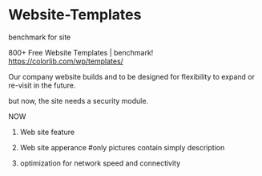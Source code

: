 # Website-Templates
benchmark for site

800+ Free Website Templates | benchmark!
https://colorlib.com/wp/templates/

Our company website builds and to be designed for flexibility to expand or re-visit in the future.

but now, the site needs a security module.

NOW
1. Web site feature
2. Web site apperance
#only pictures contain simply description



3. optimization for network speed and connectivity
